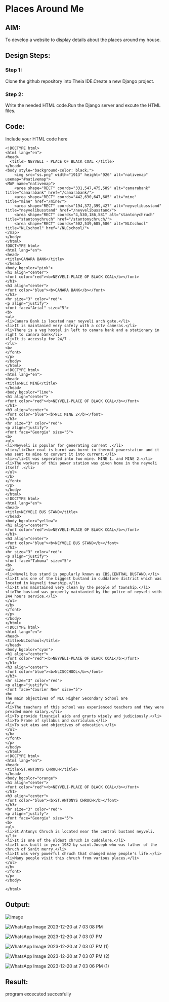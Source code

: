 # Places Around Me
## AIM:
To develop a website to display details about the places around my house.

## Design Steps:

### Step 1:
Clone the github repository into Theia IDE.Create a new Django project.
### Step 2:
Write the needed HTML code.Run the Django server and excute the HTML files.

## Code:
Include your HTML code here
```
<!DOCTYPE html>
<html lang="en">
<head>
  <title> NEYVELI - PLACE OF BLACK COAL </title>
</head>
<body style="background-color: black;">
    <img src="ss.png" width="1913" height="926" alt="nativemap" usemap="#nativemap">
<MAP name="nativemap">
    <area shape="RECT" coords="331,547,475,589" alt="canarabank" title="canarabank" href="/canarabank/">
    <area shape="RECT" coords="442,630,647,685" alt="mine" title="mine" href="/mine/">
    <area shape="RECT" coords="194,372,399,427" alt="neyvelibusstand" title="neyvelibusstand" href="/neyvelibusstand/">
    <area shape="RECT" coords="4,530,186,581" alt="stantonychruch" title="stantonychruch" href="/stantonychruch/">
    <area shape="RECT" coords="502,539,685,586" alt="NLCschool" title="NLCschool" href="/NLCschool/">
</map>
</body>
</html>
!DOCT<YPE html>
<html lang="en">
<head>
<title>CANARA BANK</title>
</head>
<body bgcolor="pink">
<h1 align="center">
<font color="red"><b>NEYVELI-PLACE OF BLACK COAL</b></font>
</h1>
<h3 align="center">
<font color="blue"><b>CANARA BANK</b></font>
</h3>
<hr size="3" color="red">
<p align="justify">
<font face="Arial" size="5">
<b>
<ul>
<li>Canara Bank is located near neyveli arch gate.</li>
<li>It is maintanied very safely with a cctv cameras.</li>
<li>There is a veg hostel in left to canara bank and a stationary in right to canara bank</li>
<li>It is accessly for 24/7 .  
</lu>
<b>
</font>
</p>
</body>
</html>
<!DOCTYPE html>
<html lang="en">
<head>
<title>NLC MINE</title>
</head>
<body bgcolor="lime">
<h1 align="center">
<font color="red"><b>NEYVELI-PLACE OF BLACK COAL</b></font>
</h1>
<h3 align="center">
<font color="blue"><b>NLC MINE 2</b></font>
</h3>
<hr size="3" color="red">
<p align="justify">
<font face="Georgia" size="5">
<b>
<ul>
<li>Neyveli is popular for generating current .</li>
<li></li>Char coal is burnt was burnt in thermal powerstation and it was sent to mine to convert it into current.</li>
<li></li>It was seperated into two mine. MINE 1. and MINE 2.</li>
<li>The workers of this power station was given home in the neyveli itself .</li>
</ul>
</b>
</font>
</p>
</body>
</html>
<!DOCTYPE html>
<html lang="en">
<head>
<title>NEYVELI BUS STAND</title>
</head>
<body bgcolor="yellow">
<h1 align="center">
<font color="red"><b>NEYVELI-PLACE OF BLACK COAL</b></font>
</h1>
<h3 align="center">
<font color="blue"><b>NEYVELI BUS STAND</b></font>
</h3>
<hr size="3" color="red">
<p align="justify">
<font face="Tahoma" size="5">
<b>
<ul>
<li>Neveli bus stand is popularly known as CBS.CENTRAL BUSTAND.</li>
<li>It was one of the biggest bustand in cuddalore district which was located in Neyveli township.</li>
<li>It was maintained very clean by the people of township.</li>
<li>The bustand was properly maintanied by the police of neyveli with 244 hours service.</li>
</ul>
</b>
</font>
</p>
</body>
</html>
<!DOCTYPE html>
<html lang="en">
<head>
<title>NLCschool</title>
</head>
<body bgcolor="cyan">
<h1 align="center">
<font color="red"><b>NEYVELI-PLACE OF BLACK COAL</b></font>
</h1>
<h3 align="center">
<font color="blue"><b>NLCSCCHOOL</b></font>
</h3>
<hr size="3" color="red">
<p align="justify">
<font face="Courier New" size="5">
<b>
The main objectives of NLC Higher Secondary School are 
<ul>
<li>The teachers of this school was experienced teachers and they were prvided more salary.</li>
<li>To provide financial aids and grants wisely and judiciously.</li>
<li>To Frame of syllabus and curriculum.</li>
<li>To set aims and objectives of education.</li>
</ul>
</b>
</font>
</p>
</body>
</html>
<!DOCTYPE html>
<html lang="en">
<head>
<title>ST.ANTONYS CHRUCH</title>
</head>
<body bgcolor="orange">
<h1 align="center">
<font color="red"><b>NEYVELI-PLACE OF BLACK COAL</b></font>
</h1>
<h3 align="center">
<font color="blue"><b>ST.ANTONYS CHRUCH</b></font>
</h3>
<hr size="3" color="red">
<p align="justify">
<font face="Georgia" size="5">
<b>
<ul>
<li>St.Antonys Chruch is located near the central bustand neyveli.</li>
<li>It is one of the oldest chruch in cuddalore.</li>
<li>It was built in year 1982 by saint.Joseph who was father of the chruch of Sanit merry.</li>
<li>It was very powerful chruch that changed many people's life.</li>
<li>Many people visit this chruch from various places.</li>
</ul>
</b>
</font>
</p>
</body>

</html>
```
## Output:
![image](https://github.com/MoenishBaalan/places-around-me/assets/147473396/302f8444-bf31-4ce3-a926-63526774acf7)

![WhatsApp Image 2023-12-20 at 7 03 08 PM](https://github.com/MoenishBaalan/places-around-me/assets/147473396/480816d5-6fa3-4d63-9a28-ed7d4b0abcc0)

![WhatsApp Image 2023-12-20 at 7 03 07 PM](https://github.com/MoenishBaalan/places-around-me/assets/147473396/afa92b3b-d4ce-4d1b-89ba-5b58c56cfa47)

![WhatsApp Image 2023-12-20 at 7 03 07 PM (1)](https://github.com/MoenishBaalan/places-around-me/assets/147473396/e44e1b57-e900-4cbb-88e2-efe3f42720d2)

![WhatsApp Image 2023-12-20 at 7 03 07 PM (2)](https://github.com/MoenishBaalan/places-around-me/assets/147473396/fac114f7-a1a8-4796-a1f8-55f3f6bef987)

![WhatsApp Image 2023-12-20 at 7 03 06 PM (1)](https://github.com/MoenishBaalan/places-around-me/assets/147473396/79524f2b-fa0d-41bc-94a2-52692d04c14c)





## Result:
program excecuted succesfully
